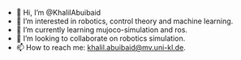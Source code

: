 - 👋 Hi, I’m @KhalilAbuibaid
- 👀 I’m interested in robotics, control theory and machine learning.
- 🌱 I’m currently learning mujoco-simulation and ros. 
- 💞️ I’m looking to collaborate on robotics simulation.
- 📫 How to reach me: khalil.abuibaid@mv.uni-kl.de.

<!---
KhalilAbuibaid/KhalilAbuibaid is a ✨ special ✨ repository because its `README.md` (this file) appears on your GitHub profile.
You can click the Preview link to take a look at your changes.
--->
